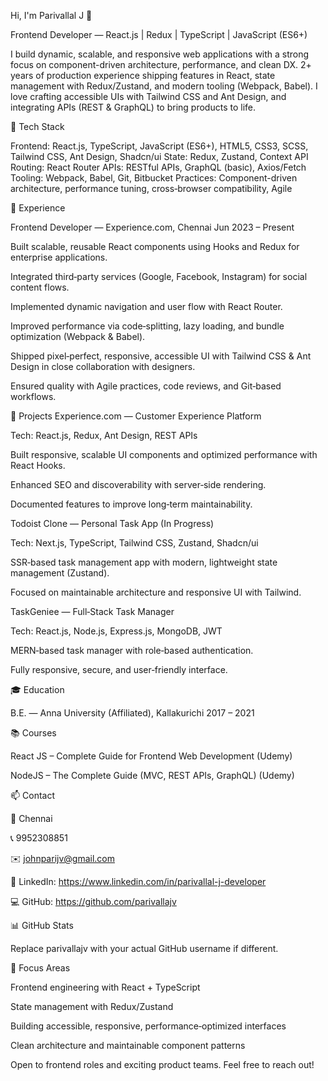 Hi, I'm Parivallal J 👋

Frontend Developer — React.js | Redux | TypeScript | JavaScript (ES6+)

I build dynamic, scalable, and responsive web applications with a strong focus on component-driven architecture, performance, and clean DX. 2+ years of production experience shipping features in React, state management with Redux/Zustand, and modern tooling (Webpack, Babel). I love crafting accessible UIs with Tailwind CSS and Ant Design, and integrating APIs (REST & GraphQL) to bring products to life.

🔧 Tech Stack

Frontend: React.js, TypeScript, JavaScript (ES6+), HTML5, CSS3, SCSS, Tailwind CSS, Ant Design, Shadcn/ui
State: Redux, Zustand, Context API
Routing: React Router
APIs: RESTful APIs, GraphQL (basic), Axios/Fetch
Tooling: Webpack, Babel, Git, Bitbucket
Practices: Component-driven architecture, performance tuning, cross‑browser compatibility, Agile

💼 Experience

Frontend Developer — Experience.com, Chennai
Jun 2023 – Present

Built scalable, reusable React components using Hooks and Redux for enterprise applications.

Integrated third‑party services (Google, Facebook, Instagram) for social content flows.

Implemented dynamic navigation and user flow with React Router.

Improved performance via code‑splitting, lazy loading, and bundle optimization (Webpack & Babel).

Shipped pixel‑perfect, responsive, accessible UI with Tailwind CSS & Ant Design in close collaboration with designers.

Ensured quality with Agile practices, code reviews, and Git‑based workflows.

🚀 Projects
Experience.com — Customer Experience Platform

Tech: React.js, Redux, Ant Design, REST APIs

Built responsive, scalable UI components and optimized performance with React Hooks.

Enhanced SEO and discoverability with server‑side rendering.

Documented features to improve long‑term maintainability.

Todoist Clone — Personal Task App (In Progress)

Tech: Next.js, TypeScript, Tailwind CSS, Zustand, Shadcn/ui

SSR‑based task management app with modern, lightweight state management (Zustand).

Focused on maintainable architecture and responsive UI with Tailwind.

TaskGeniee — Full‑Stack Task Manager

Tech: React.js, Node.js, Express.js, MongoDB, JWT

MERN‑based task manager with role‑based authentication.

Fully responsive, secure, and user‑friendly interface.

🎓 Education

B.E. — Anna University (Affiliated), Kallakurichi
2017 – 2021

📚 Courses

React JS – Complete Guide for Frontend Web Development (Udemy)

NodeJS – The Complete Guide (MVC, REST APIs, GraphQL) (Udemy)

📫 Contact

📍 Chennai

📞 9952308851

✉️ johnparijv@gmail.com

🔗 LinkedIn: https://www.linkedin.com/in/parivallal-j-developer

💻 GitHub: https://github.com/parivallajv

📊 GitHub Stats

Replace parivallajv with your actual GitHub username if different.





🧩 Focus Areas

Frontend engineering with React + TypeScript

State management with Redux/Zustand

Building accessible, responsive, performance‑optimized interfaces

Clean architecture and maintainable component patterns

Open to frontend roles and exciting product teams. Feel free to reach out!
